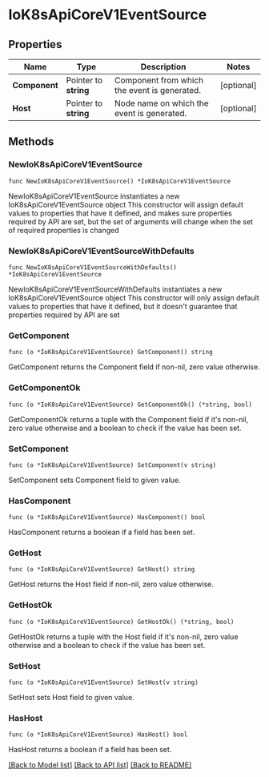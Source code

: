 # IoK8sApiCoreV1EventSource

## Properties

Name | Type | Description | Notes
------------ | ------------- | ------------- | -------------
**Component** | Pointer to **string** | Component from which the event is generated. | [optional] 
**Host** | Pointer to **string** | Node name on which the event is generated. | [optional] 

## Methods

### NewIoK8sApiCoreV1EventSource

`func NewIoK8sApiCoreV1EventSource() *IoK8sApiCoreV1EventSource`

NewIoK8sApiCoreV1EventSource instantiates a new IoK8sApiCoreV1EventSource object
This constructor will assign default values to properties that have it defined,
and makes sure properties required by API are set, but the set of arguments
will change when the set of required properties is changed

### NewIoK8sApiCoreV1EventSourceWithDefaults

`func NewIoK8sApiCoreV1EventSourceWithDefaults() *IoK8sApiCoreV1EventSource`

NewIoK8sApiCoreV1EventSourceWithDefaults instantiates a new IoK8sApiCoreV1EventSource object
This constructor will only assign default values to properties that have it defined,
but it doesn't guarantee that properties required by API are set

### GetComponent

`func (o *IoK8sApiCoreV1EventSource) GetComponent() string`

GetComponent returns the Component field if non-nil, zero value otherwise.

### GetComponentOk

`func (o *IoK8sApiCoreV1EventSource) GetComponentOk() (*string, bool)`

GetComponentOk returns a tuple with the Component field if it's non-nil, zero value otherwise
and a boolean to check if the value has been set.

### SetComponent

`func (o *IoK8sApiCoreV1EventSource) SetComponent(v string)`

SetComponent sets Component field to given value.

### HasComponent

`func (o *IoK8sApiCoreV1EventSource) HasComponent() bool`

HasComponent returns a boolean if a field has been set.

### GetHost

`func (o *IoK8sApiCoreV1EventSource) GetHost() string`

GetHost returns the Host field if non-nil, zero value otherwise.

### GetHostOk

`func (o *IoK8sApiCoreV1EventSource) GetHostOk() (*string, bool)`

GetHostOk returns a tuple with the Host field if it's non-nil, zero value otherwise
and a boolean to check if the value has been set.

### SetHost

`func (o *IoK8sApiCoreV1EventSource) SetHost(v string)`

SetHost sets Host field to given value.

### HasHost

`func (o *IoK8sApiCoreV1EventSource) HasHost() bool`

HasHost returns a boolean if a field has been set.


[[Back to Model list]](../README.md#documentation-for-models) [[Back to API list]](../README.md#documentation-for-api-endpoints) [[Back to README]](../README.md)


